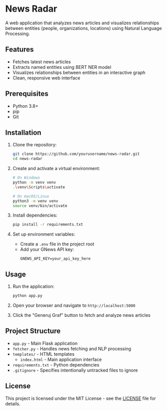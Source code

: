 # News Radar

A web application that analyzes news articles and visualizes relationships between entities (people, organizations, locations) using Natural Language Processing.

## Features

- Fetches latest news articles
- Extracts named entities using BERT NER model
- Visualizes relationships between entities in an interactive graph
- Clean, responsive web interface

## Prerequisites

- Python 3.8+
- pip
- Git

## Installation

1. Clone the repository:
   ```bash
   git clone https://github.com/yourusername/news-radar.git
   cd news-radar
   ```

2. Create and activate a virtual environment:
   ```bash
   # On Windows
   python -m venv venv
   .\venv\Scripts\activate
   
   # On macOS/Linux
   python3 -m venv venv
   source venv/bin/activate
   ```

3. Install dependencies:
   ```bash
   pip install -r requirements.txt
   ```

4. Set up environment variables:
   - Create a `.env` file in the project root
   - Add your GNews API key:
     ```
     GNEWS_API_KEY=your_api_key_here
     ```

## Usage

1. Run the application:
   ```bash
   python app.py
   ```

2. Open your browser and navigate to `http://localhost:5000`

3. Click the "Generuj Graf" button to fetch and analyze news articles

## Project Structure

- `app.py` - Main Flask application
- `fetcher.py` - Handles news fetching and NLP processing
- `templates/` - HTML templates
  - `index.html` - Main application interface
- `requirements.txt` - Python dependencies
- `.gitignore` - Specifies intentionally untracked files to ignore

## License

This project is licensed under the MIT License - see the [LICENSE](LICENSE) file for details.
